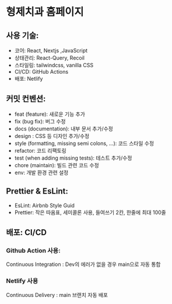
# 형제치과 홈페이지

## 사용 기술:
- 코어: React, Nextjs ,JavaScript
- 상태관리: React-Query, Recoil
- 스타일링: tailwindcss, vanilla CSS
- CI/CD: GitHub Actions
- 배포: Netlify

## 커밋 컨벤션:
- feat (feature): 새로운 기능 추가
- fix (bug fix): 버그 수정
- docs (documentation): 내부 문서 추가/수정
- design : CSS 등 디자인 추가/수정
- style (formatting, missing semi colons, …): 코드 스타일 수정
- refactor: 코드 리팩토링
- test (when adding missing tests): 테스트 추가/수정
- chore (maintain): 빌드 관련 코드 수정
- env: 개발 환경 관련 설정

## Prettier & EsLint:
- EsLint: Airbnb Style Guid
- Prettier: 작은 따옴표, 세미콜론 사용, 들여쓰기 2칸, 한줄에 최대 100줄

## 배포: CI/CD
### Github Action 사용:
Continuous Integration : Dev의 에러가 없을 경우 main으로 자동 통합

### Netlify 사용

Continuous Delivery : main 브랜치 자동 배포
